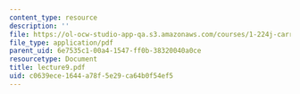 ```yaml
---
content_type: resource
description: ''
file: https://ol-ocw-studio-app-qa.s3.amazonaws.com/courses/1-224j-carrier-systems-fall-2003/c0639ece1644a78f5e29ca64b0f54ef5_lecture9.pdf
file_type: application/pdf
parent_uid: 6e7535c1-00a4-1547-ff0b-38320040a0ce
resourcetype: Document
title: lecture9.pdf
uid: c0639ece-1644-a78f-5e29-ca64b0f54ef5
---
```

